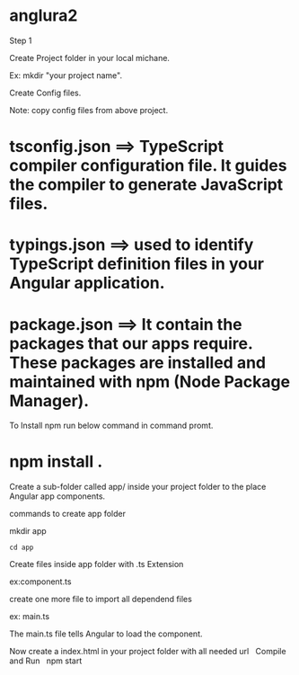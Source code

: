 # anglura2
Step 1

Create Project folder in your local michane.

Ex: mkdir "your project name".

Create Config files.

Note: copy config files from above project.
# tsconfig.json  ==> TypeScript compiler configuration file. It guides the compiler to generate JavaScript files.
# typings.json  ==>  used to identify TypeScript definition files in your Angular application.
# package.json ==> It contain the packages that our apps require. These packages are installed and maintained with npm (Node Package Manager).

 To Install npm run below command in command promt.
 
  # npm install .
  
 Create a sub-folder called app/ inside your project folder to the place Angular app components.
 
 commands to create app folder
 
   mkdir app
   
    cd app
    
 Create files inside app folder with .ts Extension
 
  ex:component.ts
  
 create one more file to import all dependend files
 
  ex: main.ts
  
  The main.ts file tells Angular to load the component.
  
  Now create a index.html in your project folder with all needed url
  
  Compile and Run
   
   npm start
